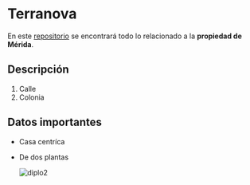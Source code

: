 # Terranova
En este <ins>repositorio</ins> se encontrará todo lo relacionado a la **propiedad de Mérida**.
## Descripción

1. Calle
2. Colonia

## Datos importantes
- Casa centríca
- De dos plantas

  ![diplo2](https://github.com/user-attachments/assets/d3486bb7-9654-4321-93ca-13d90a183036)
